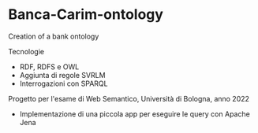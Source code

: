 # Banca-Carim-ontology
Creation of a bank ontology

Tecnologie

* RDF, RDFS e OWL
* Aggiunta di regole SVRLM
* Interrogazioni con SPARQL

Progetto per l'esame di Web Semantico, Università di Bologna, anno 2022

- Implementazione di una piccola app per eseguire le query con Apache Jena
